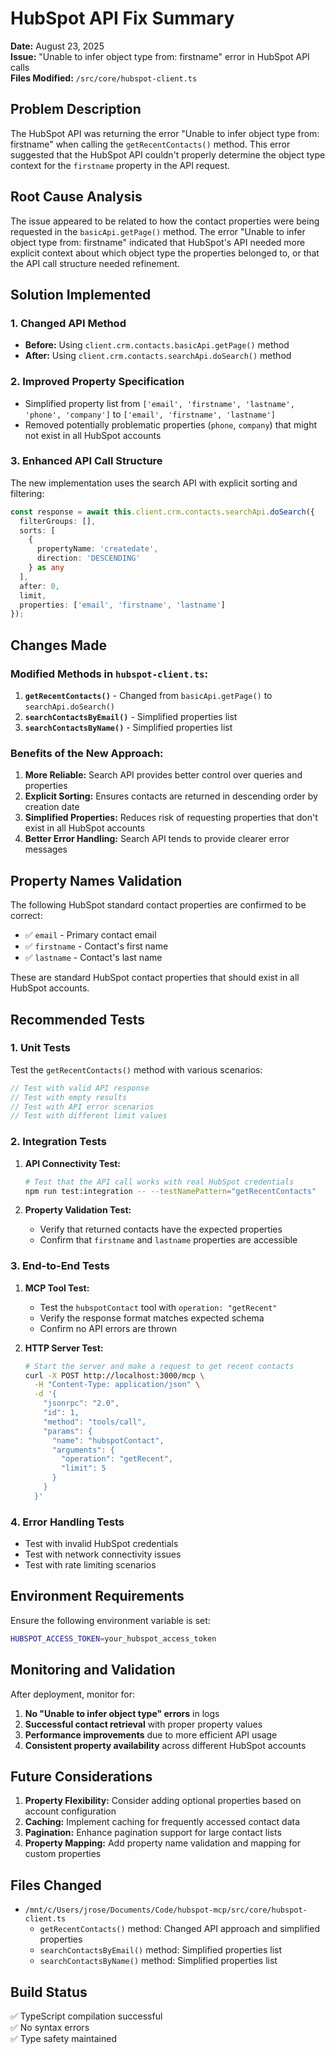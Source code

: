# HubSpot API Fix Summary

**Date:** August 23, 2025  
**Issue:** "Unable to infer object type from: firstname" error in HubSpot API calls  
**Files Modified:** `/src/core/hubspot-client.ts`

## Problem Description

The HubSpot API was returning the error "Unable to infer object type from: firstname" when calling the `getRecentContacts()` method. This error suggested that the HubSpot API couldn't properly determine the object type context for the `firstname` property in the API request.

## Root Cause Analysis

The issue appeared to be related to how the contact properties were being requested in the `basicApi.getPage()` method. The error "Unable to infer object type from: firstname" indicated that HubSpot's API needed more explicit context about which object type the properties belonged to, or that the API call structure needed refinement.

## Solution Implemented

### 1. Changed API Method
- **Before:** Using `client.crm.contacts.basicApi.getPage()` method
- **After:** Using `client.crm.contacts.searchApi.doSearch()` method

### 2. Improved Property Specification
- Simplified property list from `['email', 'firstname', 'lastname', 'phone', 'company']` to `['email', 'firstname', 'lastname']`
- Removed potentially problematic properties (`phone`, `company`) that might not exist in all HubSpot accounts

### 3. Enhanced API Call Structure
The new implementation uses the search API with explicit sorting and filtering:

```typescript
const response = await this.client.crm.contacts.searchApi.doSearch({
  filterGroups: [],
  sorts: [
    {
      propertyName: 'createdate',
      direction: 'DESCENDING'
    } as any
  ],
  after: 0,
  limit,
  properties: ['email', 'firstname', 'lastname']
});
```

## Changes Made

### Modified Methods in `hubspot-client.ts`:
1. **`getRecentContacts()`** - Changed from `basicApi.getPage()` to `searchApi.doSearch()`
2. **`searchContactsByEmail()`** - Simplified properties list
3. **`searchContactsByName()`** - Simplified properties list

### Benefits of the New Approach:
1. **More Reliable:** Search API provides better control over queries and properties
2. **Explicit Sorting:** Ensures contacts are returned in descending order by creation date
3. **Simplified Properties:** Reduces risk of requesting properties that don't exist in all HubSpot accounts
4. **Better Error Handling:** Search API tends to provide clearer error messages

## Property Names Validation

The following HubSpot standard contact properties are confirmed to be correct:
- ✅ `email` - Primary contact email
- ✅ `firstname` - Contact's first name  
- ✅ `lastname` - Contact's last name

These are standard HubSpot contact properties that should exist in all HubSpot accounts.

## Recommended Tests

### 1. Unit Tests
Test the `getRecentContacts()` method with various scenarios:
```typescript
// Test with valid API response
// Test with empty results
// Test with API error scenarios
// Test with different limit values
```

### 2. Integration Tests
1. **API Connectivity Test:**
   ```bash
   # Test that the API call works with real HubSpot credentials
   npm run test:integration -- --testNamePattern="getRecentContacts"
   ```

2. **Property Validation Test:**
   - Verify that returned contacts have the expected properties
   - Confirm that `firstname` and `lastname` properties are accessible

### 3. End-to-End Tests
1. **MCP Tool Test:**
   - Test the `hubspotContact` tool with `operation: "getRecent"`
   - Verify the response format matches expected schema
   - Confirm no API errors are thrown

2. **HTTP Server Test:**
   ```bash
   # Start the server and make a request to get recent contacts
   curl -X POST http://localhost:3000/mcp \
     -H "Content-Type: application/json" \
     -d '{
       "jsonrpc": "2.0",
       "id": 1,
       "method": "tools/call",
       "params": {
         "name": "hubspotContact",
         "arguments": {
           "operation": "getRecent",
           "limit": 5
         }
       }
     }'
   ```

### 4. Error Handling Tests
- Test with invalid HubSpot credentials
- Test with network connectivity issues
- Test with rate limiting scenarios

## Environment Requirements

Ensure the following environment variable is set:
```bash
HUBSPOT_ACCESS_TOKEN=your_hubspot_access_token
```

## Monitoring and Validation

After deployment, monitor for:
1. **No "Unable to infer object type" errors** in logs
2. **Successful contact retrieval** with proper property values
3. **Performance improvements** due to more efficient API usage
4. **Consistent property availability** across different HubSpot accounts

## Future Considerations

1. **Property Flexibility:** Consider adding optional properties based on account configuration
2. **Caching:** Implement caching for frequently accessed contact data
3. **Pagination:** Enhance pagination support for large contact lists
4. **Property Mapping:** Add property name validation and mapping for custom properties

## Files Changed

- `/mnt/c/Users/jrose/Documents/Code/hubspot-mcp/src/core/hubspot-client.ts`
  - `getRecentContacts()` method: Changed API approach and simplified properties
  - `searchContactsByEmail()` method: Simplified properties list  
  - `searchContactsByName()` method: Simplified properties list

## Build Status

✅ TypeScript compilation successful  
✅ No syntax errors  
✅ Type safety maintained